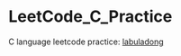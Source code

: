 # LeetCode_C_Practice
C language leetcode practice: [labuladong](https://labuladong.github.io/algo/home/)

